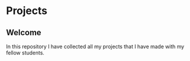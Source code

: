 # Projects

## Welcome

In this repository  I have collected all my projects that I have made with my fellow students.
